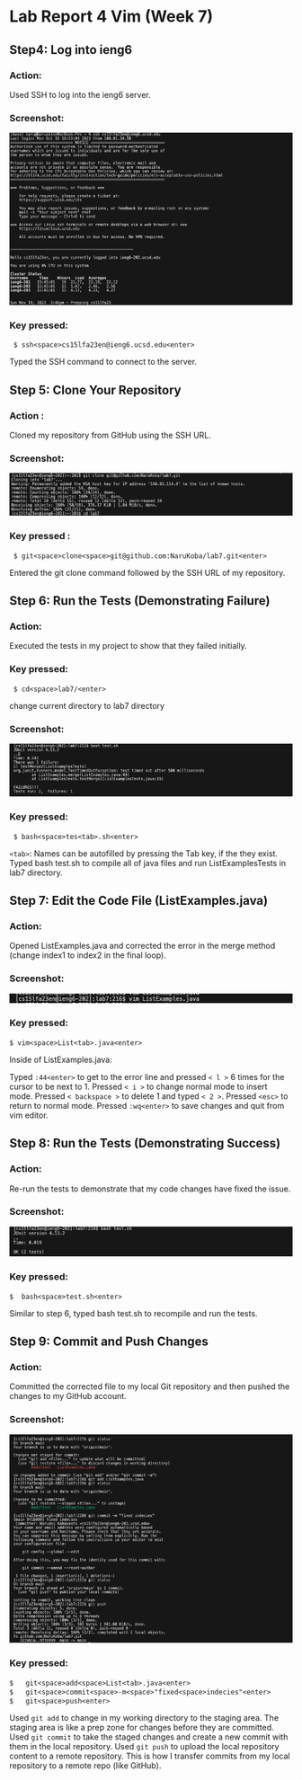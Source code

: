 # Lab Report 4 Vim (Week 7)

## Step4: Log into ieng6

### Action:
Used SSH to log into the ieng6 server.
### Screenshot:
![Image](ssh(login).png)
### Key pressed:
```
 $ ssh<space>cs15lfa23en@ieng6.ucsd.edu<enter>
```
Typed the SSH command to connect to the server.

## Step 5: Clone Your Repository

### Action :
Cloned my repository from GitHub using the SSH URL.
### Screenshot:
![Image](gitclone.png)
### Key pressed :
```
 $ git<space>clone<space>git@github.com:NaruKoba/lab7.git<enter>
```
Entered the git clone command followed by the SSH URL of my repository.

## Step 6: Run the Tests (Demonstrating Failure)

### Action:
Executed the tests in my project to show that they failed initially.
### Key pressed:
```
 $ cd<space>lab7/<enter>
```
change current directory to lab7 directory

### Screenshot:
![Image](bash(fail).png)

### Key pressed:
```
 $ bash<space>tes<tab>.sh<enter>
```
`<tab>`: Names can be autofilled by pressing the Tab key, if the they exist.
Typed bash test.sh to compile all of java files and run ListExamplesTests in lab7 directory.

## Step 7: Edit the Code File (ListExamples.java)

### Action:
Opened ListExamples.java and corrected the error in the merge method (change index1 to index2 in the final loop).
### Screenshot:
![Image](vim.png)
### Key pressed:
```
$ vim<space>List<tab>.java<enter>

```
Inside of ListExamples.java:

Typed `:44<enter>` to get to the error line and pressed `< l >` 6 times <l><l><l><l><l><l> for the cursor to be next to 1. Pressed `< i >` to change normal mode to insert mode. Pressed `< backspace >` to delete 1 and typed `< 2 >`. Pressed `<esc>` to return to normal mode. Pressed `:wq<enter>` to save changes and quit from vim editor. 



## Step 8: Run the Tests (Demonstrating Success)

### Action:
Re-run the tests to demonstrate that my code changes have fixed the issue.
### Screenshot:
![Image](bash(success).png)
### Key pressed:
```
$  bash<space>test.sh<enter>

```
Similar to step 6, typed bash test.sh to recompile and run the tests.


## Step 9: Commit and Push Changes

### Action:
Committed the corrected file to my local Git repository and then pushed the changes to my GitHub account.
### Screenshot:
![Image](gitaddcommitpush.png)
### Key pressed:
```
$   git<space>add<space>List<tab>.java<enter>
$   git<space>commit<space>-m<space>"fixed<space>indecies"<enter>
$   git<space>push<enter>
```
Used `git add` to change in my working directory to the staging area. The staging area is like a prep zone for changes before they are committed. 
Used `git commit` to take the staged changes and create a new commit with them in the local repository.
Used `git push` to upload the local repository content to a remote repository. This is how I transfer commits from my local repository to a remote repo (like GitHub).






